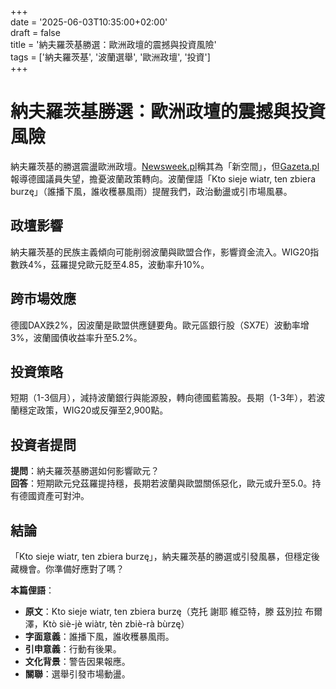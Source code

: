 +++  
date = '2025-06-03T10:35:00+02:00'  
draft = false  
title = '納夫羅茨基勝選：歐洲政壇的震撼與投資風險'  
tags = ['納夫羅茨基', '波蘭選舉', '歐洲政壇', '投資']  
+++

# 納夫羅茨基勝選：歐洲政壇的震撼與投資風險

納夫羅茨基的勝選震盪歐洲政壇。[Newsweek.pl](https://www.newsweek.pl/polska/polityka/nawrocki-otwiera-nowa-przestrzen-polaryzacja-sie-wyczerpuje-wskazujac-na-wygrana/evmlv6r)稱其為「新空間」，但[Gazeta.pl](https://wiadomosci.gazeta.pl/wiadomosci/7,127561,31992869,niemieccy-europoslowie-rozczarowani-wyborem-nawrockiego-zrobi.html)報導德國議員失望，擔憂波蘭政策轉向。波蘭俚語「Kto sieje wiatr, ten zbiera burzę」（誰播下風，誰收穫暴風雨）提醒我們，政治動盪或引市場風暴。

## 政壇影響
納夫羅茨基的民族主義傾向可能削弱波蘭與歐盟合作，影響資金流入。WIG20指數跌4%，茲羅提兌歐元貶至4.85，波動率升10%。

## 跨市場效應
德國DAX跌2%，因波蘭是歐盟供應鏈要角。歐元區銀行股（SX7E）波動率增3%，波蘭國債收益率升至5.2%。

## 投資策略
短期（1-3個月），減持波蘭銀行與能源股，轉向德國藍籌股。長期（1-3年），若波蘭穩定政策，WIG20或反彈至2,900點。

## 投資者提問
**提問**：納夫羅茨基勝選如何影響歐元？  
**回答**：短期歐元兌茲羅提持穩，長期若波蘭與歐盟關係惡化，歐元或升至5.0。持有德國資產可對沖。

## 結論
「Kto sieje wiatr, ten zbiera burzę」，納夫羅茨基的勝選或引發風暴，但穩定後藏機會。你準備好應對了嗎？

**本篇俚語**：  
- **原文**：Kto sieje wiatr, ten zbiera burzę（克托 謝耶 維亞特，滕 茲別拉 布爾澤，Ktò siè-jè wiàtr, tèn zbiè-rà bùrzę）  
- **字面意義**：誰播下風，誰收穫暴風雨。  
- **引申意義**：行動有後果。  
- **文化背景**：警告因果報應。  
- **關聯**：選舉引發市場動盪。
